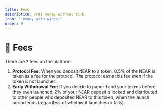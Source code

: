 ```yaml
---
title: Fees
description: Free money without risk.
icon: ":money_with_wings:"
order: 9
---
```


# 💸 Fees

There are 2 fees on the platform:

1. **Protocol Fee:** When you deposit NEAR to a token, 0.5% of the NEAR is taken as a fee for the protocol. The protocol earns this fee even if the token is not launched.
2. **Early Withdrawal Fee:** If you decide to paper-hand your tokens before they even launched, 2% of your NEAR deposit is locked and distributed to other people who deposited NEAR to this token, when the launch period ends (regardless of whether it launches or fails).
